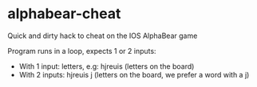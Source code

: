 # alphabear-cheat

Quick and dirty hack to cheat on the IOS AlphaBear game

Program runs in a loop, expects 1 or 2 inputs:

* With 1 input: letters, e.g: hjreuis (letters on the board)
* With 2 inputs: hjreuis j (letters on the board, we prefer a word with a j)
